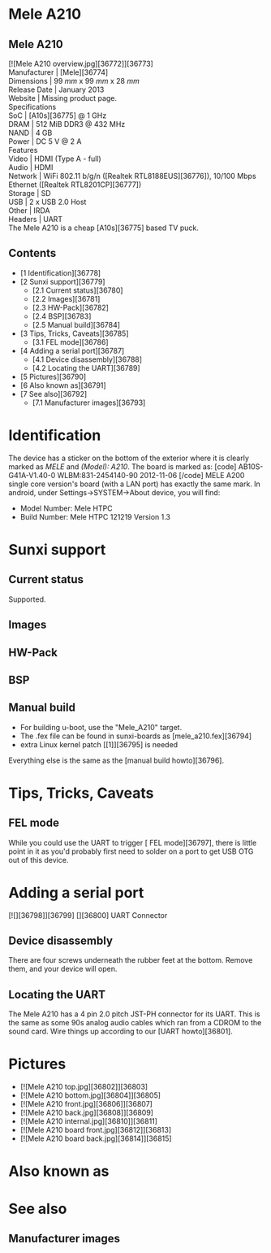 # Mele A210
Mele A210  
---  
[![Mele A210 overview.jpg][36772]][36773]  
Manufacturer |  [Mele][36774]  
Dimensions |  99 _mm_ x 99 _mm_ x 28 _mm_  
Release Date |  January 2013   
Website |  Missing product page.   
Specifications   
SoC |  [A10s][36775] @ 1 GHz   
DRAM |  512 MiB DDR3 @ 432 MHz   
NAND |  4 GB   
Power |  DC 5 V @ 2 A   
Features   
Video |  HDMI (Type A - full)   
Audio |  HDMI   
Network |  WiFi 802.11 b/g/n ([Realtek RTL8188EUS][36776]), 10/100 Mbps Ethernet ([Realtek RTL8201CP][36777])   
Storage |  SD   
USB |  2 x USB 2.0 Host   
Other |  IRDA   
Headers |  UART   
The Mele A210 is a cheap [A10s][36775] based TV puck. 
## Contents
  * [1 Identification][36778]
  * [2 Sunxi support][36779]
    * [2.1 Current status][36780]
    * [2.2 Images][36781]
    * [2.3 HW-Pack][36782]
    * [2.4 BSP][36783]
    * [2.5 Manual build][36784]
  * [3 Tips, Tricks, Caveats][36785]
    * [3.1 FEL mode][36786]
  * [4 Adding a serial port][36787]
    * [4.1 Device disassembly][36788]
    * [4.2 Locating the UART][36789]
  * [5 Pictures][36790]
  * [6 Also known as][36791]
  * [7 See also][36792]
    * [7.1 Manufacturer images][36793]

# Identification
The device has a sticker on the bottom of the exterior where it is clearly marked as _MELE_ and _(Model): A210_. 
The board is marked as:
[code]
    AB10S-G41A-V1.40-0
    WLBM:831-2454140-90
    2012-11-06
[/code]
MELE A200 single core version's board (with a LAN port) has exactly the same mark. 
In android, under Settings->SYSTEM->About device, you will find: 
  * Model Number: Mele HTPC
  * Build Number: Mele HTPC 121219 Version 1.3

# Sunxi support
## Current status
Supported. 
## Images
## HW-Pack
## BSP
## Manual build
  * For building u-boot, use the "Mele_A210" target.
  * The .fex file can be found in sunxi-boards as [mele_a210.fex][36794]
  * extra Linux kernel patch [[1]][36795] is needed

Everything else is the same as the [manual build howto][36796]. 
# Tips, Tricks, Caveats
## FEL mode
While you could use the UART to trigger [ FEL mode][36797], there is little point in it as you'd probably first need to solder on a port to get USB OTG out of this device. 
# Adding a serial port
[![][36798]][36799]
[][36800]
UART Connector
## Device disassembly
There are four screws underneath the rubber feet at the bottom. Remove them, and your device will open. 
## Locating the UART
The Mele A210 has a 4 pin 2.0 pitch JST-PH connector for its UART. This is the same as some 90s analog audio cables which ran from a CDROM to the sound card. Wire things up according to our [UART howto][36801]. 
# Pictures
  * [![Mele A210 top.jpg][36802]][36803]
  * [![Mele A210 bottom.jpg][36804]][36805]
  * [![Mele A210 front.jpg][36806]][36807]
  * [![Mele A210 back.jpg][36808]][36809]
  * [![Mele A210 internal.jpg][36810]][36811]
  * [![Mele A210 board front.jpg][36812]][36813]
  * [![Mele A210 board back.jpg][36814]][36815]

# Also known as
# See also
## Manufacturer images
